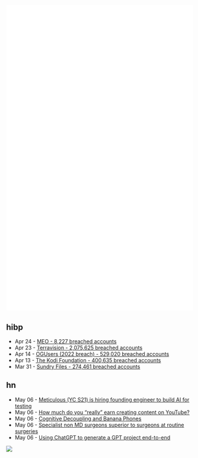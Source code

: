 ![Metrics](https://raw.githubusercontent.com/phixion/phixion/master/metrics.svg)

## hibp

<!--
for https://github.com/phixion/phixion/blob/main/.github/workflows/feeds.yml
-->
<!--START_SECTION:haveibeenpwnd-->
- Apr 24 - [MEO - 8,227 breached accounts](https://haveibeenpwned.com/PwnedWebsites#MEO)
- Apr 23 - [Terravision - 2,075,625 breached accounts](https://haveibeenpwned.com/PwnedWebsites#Terravision)
- Apr 14 - [OGUsers (2022 breach) - 529,020 breached accounts](https://haveibeenpwned.com/PwnedWebsites#OGUsers2022)
- Apr 13 - [The Kodi Foundation - 400,635 breached accounts](https://haveibeenpwned.com/PwnedWebsites#KodiFoundation)
- Mar 31 - [Sundry Files - 274,461 breached accounts](https://haveibeenpwned.com/PwnedWebsites#SundryFiles)
<!--END_SECTION:haveibeenpwnd-->

## hn

<!--
for https://github.com/phixion/phixion/blob/main/.github/workflows/feeds.yml
-->
<!--START_SECTION:hn-->
- May 06 - [Meticulous (YC S21) is hiring founding engineer to build AI for testing](https://news.ycombinator.com/item?id=35840485)
- May 06 - [How much do you “really” earn creating content on YouTube?](https://blog.bassemdy.com/2023/05/06/content-creation/youtube/experience/growth/monetization/income/revenue/how-much-you-really-make-creating-content.html)
- May 06 - [Cognitive Decoupling and Banana Phones](https://drossbucket.com/2019/10/23/cognitive-decoupling-and-banana-phones/)
- May 06 - [Specialist non MD surgeons superior to surgeons at routine surgeries](https://jamanetwork.com/journals/jamanetworkopen/fullarticle/2774739)
- May 06 - [Using ChatGPT to generate a GPT project end-to-end](https://github.com/ixaxaar/VardaGPT/blob/master/STORY.md)
<!--END_SECTION:hn-->

<!--
for https://yhype.me
-->
![](https://hit.yhype.me/github/profile?user_id=13013670)
